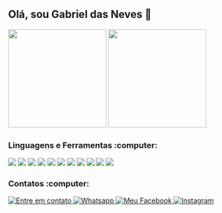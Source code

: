 
## Olá, sou Gabriel das Neves 👋


<div display="inline-block">
  <img height="200em" src="https://github-readme-stats.vercel.app/api?username=gabrieldasnevespinheiro&show_icons=true&theme=gotham"></img>
  <img height="200em" src="https://github-readme-stats.vercel.app/api/top-langs/?username=gabrieldasnevespinheiro&show_icons=true&theme=gotham"></img>
</div>

<h3 align="left">Linguagens e Ferramentas :computer: </h3>
<div display="inline-block">
  <img src="https://img.shields.io/badge/HTML5-E34F26?style=for-the-badge&logo=html5&logoColor=white" />
  <img src="https://img.shields.io/badge/CSS3-1572B6?style=for-the-badge&logo=css3&logoColor=white" />
  <img src="https://img.shields.io/badge/Node.js-43853D?style=for-the-badge&logo=node.js&logoColor=white" />
  <img src="https://img.shields.io/badge/JavaScript-F7DF1E?style=for-the-badge&logo=javascript&logoColor=black" />
  <img src="https://img.shields.io/badge/Java-ED8B00?style=for-the-badge&logo=java&logoColor=white" />
  <img src="https://img.shields.io/badge/React-20232A?style=for-the-badge&logo=react&logoColor=61DAFB" />
  <img src="https://img.shields.io/badge/MySQL-00000F?style=for-the-badge&logo=mysql&logoColor=white" />
  <img src="https://img.shields.io/badge/MongoDB-4EA94B?style=for-the-badge&logo=mongodb&logoColor=white" />
  <img src="https://img.shields.io/badge/SQLite-07405E?style=for-the-badge&logo=sqlite&logoColor=white" />
  <img src="https://img.shields.io/badge/Unity-100000?style=for-the-badge&logo=unity&logoColor=whit" />
  <img src="https://img.shields.io/badge/Heroku-430098?style=for-the-badge&logo=heroku&logoColor=white" />
</div>


<h3 align="left">Contatos :computer:</h3>
<div display="inline-block">
  <a href="mailto://gabrieldasnevespinheiro@gmail.com"><img src="https://img.shields.io/badge/Gmail-D14836?style=for-the-badge&logo=gmail&logoColor=white"  alt="Entre em contato"/>
  </a>
  <a href="https://api.whatsapp.com/send?phone=5521997679338&text=Ol%C3%A1%2C%20vim%20pelo%20seu%20perfil%20no%20Github!"><img src="https://img.shields.io/badge/WhatsApp-25D366?style=for-the-badge&logo=whatsapp&logoColor=white" alt="Whatsapp"/>
  </a>
  <a href="https://fb.com/100047518024587"><img src="https://img.shields.io/badge/Facebook-1877F2?style=for-the-badge&logo=facebook&logoColor=white" alt="Meu Facebook"/>
  </a>
  <a href="https://instagram.com/gabrieldarkid"><img src="https://img.shields.io/badge/Instagram-E4405F?style=for-the-badge&logo=instagram&logoColor=white" alt="Instagram"/>
  </a>
</div>
